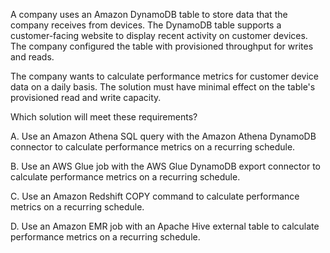 A company uses an Amazon DynamoDB table to store data that the company receives from devices. The DynamoDB table supports a customer-facing website to display recent activity on customer devices. The company configured the table with provisioned throughput for writes and reads.

The company wants to calculate performance metrics for customer device data on a daily basis. The solution must have minimal effect on the table's provisioned read and write capacity.

Which solution will meet these requirements?

A. Use an Amazon Athena SQL query with the Amazon Athena DynamoDB connector to calculate performance metrics on a recurring schedule.

B. Use an AWS Glue job with the AWS Glue DynamoDB export connector to calculate performance metrics on a recurring schedule.

C. Use an Amazon Redshift COPY command to calculate performance metrics on a recurring schedule.

D. Use an Amazon EMR job with an Apache Hive external table to calculate performance metrics on a recurring schedule.
